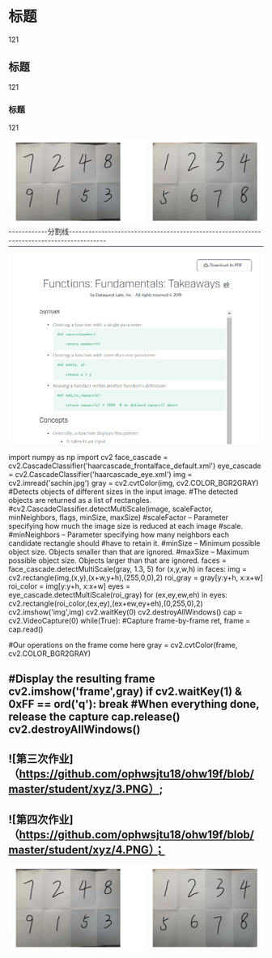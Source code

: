 # 标题   
121

## 标题  
121

### 标题  
121

![第一次作业](https://github.com/ophwsjtu18/ohw19f/blob/master/student/xyz/%E6%8D%95%E8%8E%B7.PNG)
------------分割线-----------------------------------------------------------------------------------------
![第二次作业](https://github.com/ophwsjtu18/ohw19f/blob/master/student/xyz/1.PNG)


import numpy as np
import cv2
face_cascade = cv2.CascadeClassifier('haarcascade_frontalface_default.xml')
eye_cascade = cv2.CascadeClassifier('haarcascade_eye.xml')
img = cv2.imread('sachin.jpg')
gray = cv2.cvtColor(img, cv2.COLOR_BGR2GRAY)
#Detects objects of different sizes in the input image.
#The detected objects are returned as a list of rectangles.
#cv2.CascadeClassifier.detectMultiScale(image, scaleFactor, minNeighbors, flags, minSize, maxSize)
#scaleFactor – Parameter specifying how much the image size is reduced at each image
#scale.
#minNeighbors – Parameter specifying how many neighbors each candidate rectangle should
#have to retain it.
#minSize – Minimum possible object size. Objects smaller than that are ignored.
#maxSize – Maximum possible object size. Objects larger than that are ignored.
faces = face_cascade.detectMultiScale(gray, 1.3, 5)
for (x,y,w,h) in faces:
img = cv2.rectangle(img,(x,y),(x+w,y+h),(255,0,0),2)
roi_gray = gray[y:y+h, x:x+w]
roi_color = img[y:y+h, x:x+w]
eyes = eye_cascade.detectMultiScale(roi_gray)
for (ex,ey,ew,eh) in eyes:
cv2.rectangle(roi_color,(ex,ey),(ex+ew,ey+eh),(0,255,0),2)
cv2.imshow('img',img)
cv2.waitKey(0)
cv2.destroyAllWindows()
cap = cv2.VideoCapture(0)
 while(True):
 #Capture frame-by-frame
 ret, frame = cap.read()

#Our operations on the frame come here
 gray = cv2.cvtColor(frame, cv2.COLOR_BGR2GRAY)

 #Display the resulting frame
 cv2.imshow('frame',gray)
 if cv2.waitKey(1) & 0xFF == ord('q'):
break
#When everything done, release the capture
 cap.release()
cv2.destroyAllWindows()
--------------------------------------------------


  ![第三次作业]（https://github.com/ophwsjtu18/ohw19f/blob/master/student/xyz/3.PNG）;
 --------------------------------------------------------------------------------------------
  ![第四次作业]（https://github.com/ophwsjtu18/ohw19f/blob/master/student/xyz/4.PNG）；
  ---
  ![图片识别](https://github.com/ophwsjtu18/ohw19f/blob/master/student/xyz/%E6%8D%95%E8%8E%B7.PNG)
